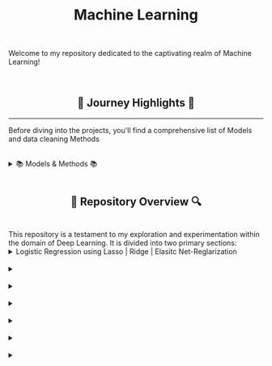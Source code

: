<h1 align="center">Machine Learning</h1>

<br>

Welcome to my repository dedicated to the captivating realm of Machine Learning!

<br>

<h2 align="center">🌅 Journey Highlights 🌅</h2>
<p>


---

Before diving into the projects, you'll find a comprehensive list of Models and data cleaning Methods

<br>

<details>
  <h2 align="center"> 📚 Models & Methods 📚 </h2>
  
  <summary> 📚 Models & Methods 📚</summary> 
<p>

<h3>Models</h3>

**:** 

**:** 

**:** 

**:** 

**:** 

<h3>Methods</h3>

**:** 

**:** 

**:** 
</p>
  <br>
</details>

<br>

<h2 align="center">🔎 Repository Overview 🔍</h2>
<br>
This repository is a testament to my exploration and experimentation within the domain of Deep Learning. It is divided into two primary sections:

<br>


<details>
  <h2 align="center"> Logistic Regression using Lasso | Ridge | Elasitc Net-Reglarization </h2>
  
  <summary> Logistic Regression using Lasso | Ridge | Elasitc Net-Reglarization </summary> 

  <p>
The provided code fits Logistic Regression models with different regularization techniques on a breast cancer dataset. The L1-regularized model (Lasso), L2-regularized model (Ridge), and elastic net-regularized model are trained on a standardized training set. The models are then evaluated using a comprehensive evaluation function, including metrics such as confusion matrix, accuracy, precision, recall, F1 score, ROC curve, and the distribution of predicted probabilities. Additionally, the code extracts and analyzes the coefficients of the features from each model, providing insights into the importance of individual features in making predictions. The elastic net model, which combines L1 and L2 regularization, aims to strike a balance between feature selection and regularization. The overall approach demonstrates a thorough analysis of logistic regression models with different regularization techniques applied to a breast cancer classification task.
<a href="https://github.com/trystan-geoffre/Machine-Learning/blob/master/Python/LASSO(L1)%20%7C%C2%A0Ridge(L2)%20%7C%20Elastic%20Net%20Regularization.ipynb"> Code Link</a>
  </p>
  <br>
</details>

<br>

<details>
  <h2 align="center">  </h2>
  
  <summary>  </summary> 

  <p>

<a href=""> Code Link</a>
  </p>
  <br>
</details>

<br>


<details>
  <h2 align="center">  </h2>
  
  <summary>  </summary> 

  <p>

<a href=""> Code Link</a>
  </p>
  <br>
</details>

<br>


<details>
  <h2 align="center">  </h2>
  
  <summary>  </summary> 

  <p>

<a href=""> Code Link</a>
  </p>
  <br>
</details>

<br>


<details>
  <h2 align="center">  </h2>
  
  <summary>  </summary> 

  <p>

<a href=""> Code Link</a>
  </p>
  <br>
</details>

<br>


<details>
  <h2 align="center">  </h2>
  
  <summary>  </summary> 

  <p>

<a href=""> Code Link</a>
  </p>
  <br>
</details>

<br>


<details>
  <h2 align="center">  </h2>
  
  <summary>  </summary> 

  <p>

<a href=""> Code Link</a>
  </p>
  <br>
</details>

<br>

